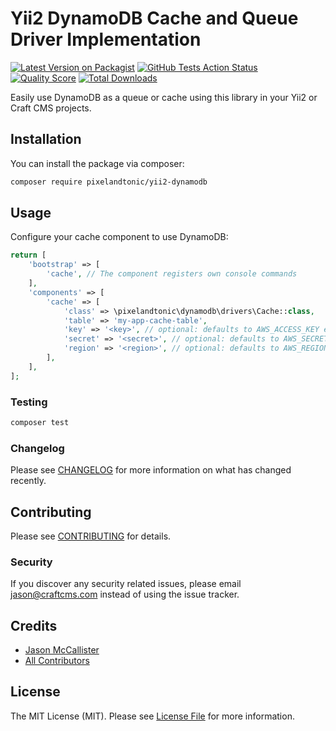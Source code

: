 # Yii2 DynamoDB Cache and Queue Driver Implementation

[![Latest Version on Packagist](https://img.shields.io/packagist/v/pixelandtonic/yii2-dynamodb.svg?style=flat-square)](https://packagist.org/packages/pixelandtonic/yii2-dynamodb)
[![GitHub Tests Action Status](https://img.shields.io/github/workflow/status/pixelandtonic/yii2-dynamodb/run-tests?label=tests)](https://github.com/pixelandtonic/yii2-dynamodb/actions?query=workflow%3Arun-tests+branch%3Amaster)
[![Quality Score](https://img.shields.io/scrutinizer/g/pixelandtonic/yii2-dynamodb.svg?style=flat-square)](https://scrutinizer-ci.com/g/pixelandtonic/yii2-dynamodb)
[![Total Downloads](https://img.shields.io/packagist/dt/pixelandtonic/yii2-dynamodb.svg?style=flat-square)](https://packagist.org/packages/pixelandtonic/yii2-dynamodb)

Easily use DynamoDB as a queue or cache using this library in your Yii2 or Craft CMS projects.    

## Installation

You can install the package via composer:

```bash
composer require pixelandtonic/yii2-dynamodb
```

## Usage

Configure your cache component to use DynamoDB:

```php
return [
    'bootstrap' => [
        'cache', // The component registers own console commands
    ],
    'components' => [
        'cache' => [
            'class' => \pixelandtonic\dynamodb\drivers\Cache::class,
            'table' => 'my-app-cache-table',
            'key' => '<key>', // optional: defaults to AWS_ACCESS_KEY env var
            'secret' => '<secret>', // optional: defaults to AWS_SECRET_KEY env var
            'region' => '<region>', // optional: defaults to AWS_REGION env var
        ],
    ],
];
```

### Testing

``` bash
composer test
```

### Changelog

Please see [CHANGELOG](CHANGELOG.md) for more information on what has changed recently.

## Contributing

Please see [CONTRIBUTING](CONTRIBUTING.md) for details.

### Security

If you discover any security related issues, please email jason@craftcms.com instead of using the issue tracker.

## Credits

- [Jason McCallister](https://github.com/jasonmccallister)
- [All Contributors](../../contributors)

## License

The MIT License (MIT). Please see [License File](LICENSE.md) for more information.

